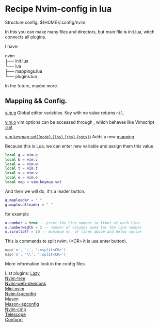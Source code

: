 
# Recipe Nvim-config in lua
Structure config:
${HOME}/.config/nvim

In this you can make many files and directors, but main file is init.lua, witch connects all plugins.

I have:

nvim<br>
├── init.lua<br>
└── lua<br>
    ├── mappings.lua<br>
    └── plugins.lua<br>


In the future, maybe more.

## Mapping && Config.

[vim.g](https://neovim.io/doc/user/lua.html#vim.g) Global  editor variables. Key with no value returns `nil`.

[vim.o](https://neovim.io/doc/user/lua.html#vim.o) vim options can be accessed through , which behaves like Vimscript [:set](https://neovim.io/doc/user/quickref.html#option-list)

[vim.keymap.set(`{mode}`,`{lhs}`,`{rhs}`,`{opts}`)](https://neovim.io/doc/user/lua.html#vim.keymap.set()) Adds a new [mapping](https://neovim.io/doc/user/map.html#mapping)

Because this is Lua, we can enter new variable and assign them this value.

``` lua
local g = vim.g
local b = vim.v
local w = vim.w
local t = vim.t
local v = vim.v
local o = vim.o
local map = vim.keymap.set
```

And then we will do, it's a leader button.

```lua
g.mapleader = " "
g.maplocalleader = " "
```

for example
``` lua
o.number = true -- print the line number in front of each line
o.numberwidth = 2 -- number of columns used for the line number
o.scrolloff = 10 -- minimum nr. of lines above and below cursor
```

This is commands to split nvim. (\<CR> it is use enter button).
``` lua
map('n', '|', ':vsplit<CR>')
map('n', '\\', ':split<CR>')
```

More information look in the config files.

List plugins:
[Lazy](https://github.com/folke/lazy.nvim)<br>
[Nvim-tree](https://github.com/nvim-tree/nvim-tree.lua)<br>
[Nvim-web-devicons](https://github.com/nvim-tree/nvim-web-devicons)<br>
[Mini.nvim](https://github.com/echasnovski/mini.nvim?tab=readme-ov-file#installation)<br>
[Nvim-lspconfig](https://github.com/neovim/nvim-lspconfig)<br>
[Mason](https://github.com/williamboman/mason.nvim)<br>
[Mason-lspconfig](https://github.com/williamboman/mason-lspconfig.nvim) <br>
[Nvim-cmp](https://github.com/hrsh7th/nvim-cmp)<br>
[Telescope](https://github.com/nvim-telescope/telescope.nvim)<br>
[Conform](https://github.com/stevearc/conform.nvim)<br>







